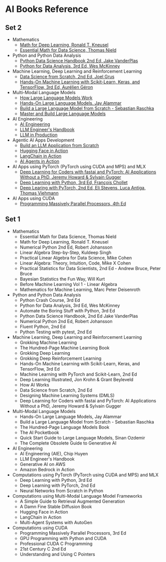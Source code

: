 # AI Books Reference

## Set 2
- Mathematics
  - [Math for Deep Learning, Ronald T. Kneusel](https://learning.oreilly.com/library/view/-/9781098129101/)
  - [Essential Math for Data Science, Thomas Nield](https://learning.oreilly.com/library/view/-/9781098102920/)
- Python and Python Data Analysis
  - [Python Data Science Handbook 2nd Ed, Jake VanderPlas](https://learning.oreilly.com/library/view/-/9781098121211/)
  - [Python for Data Analysis, 3rd Ed, Wes McKinney](https://learning.oreilly.com/library/view/python-for-data/9781098104023/)
- Machine Learning, Deep Learning and Reinforcement Learning
  - [Data Science from Scratch, 2nd Ed, Joel Grus](https://learning.oreilly.com/library/view/-/9781492041122/)
  - [Hands-On Machine Learning with Scikit-Learn, Keras, and TensorFlow, 3rd Ed, Aurélien Géron](https://learning.oreilly.com/library/view/-/9781098125967/)
- Multi-Modal Language Models
  - [How Large Language Models Work](https://livebook.manning.com/book/how-large-language-models-work)
  - [Hands-On Large Language Models, Jay Alammar](https://learning.oreilly.com/library/view/-/9781098150952/)
  - [Build a Large Language Model from Scratch - Sebastian Raschka](https://learning.oreilly.com/library/view/-/9781633437166/)
  - [Master and Build Large Language Models](https://livevideo.manning.com/course/1820?fromDashboard=true)
- AI Engineering
  - [AI Engineering](https://learning.oreilly.com/library/view/-/9781098166298/)
  - [LLM Engineer's Handbook](https://learning.oreilly.com/library/view/-/9781836200079/)
  - [LLM in Production](https://learning.oreilly.com/library/view/llms-in-production/9781633437203/)
- Agentic AI Apps Development
  - [Build an LLM Application from Scratch](https://livebook.manning.com/book/build-an-llm-application-from-scratch)
  - [Hugging Face in Action](https://livebook.manning.com/book/hugging-face-in-action/welcome/)
  - [LangChain in Action](https://livebook.manning.com/book/langchain-in-action/welcome/)
  - [AI Agents in Action](https://livebook.manning.com/book/ai-agents-in-action)
- AI Apps using PyTorch (PyTorch using CUDA and MPS) and MLX
  - [Deep Learning for Coders with fastai and PyTorch: AI Applications Without a PhD, Jeremy Howard & Sylvain Gugger](https://learning.oreilly.com/library/view/-/9781492045519/)
  - [Deep Learning with Python, 3rd Ed, François Chollet](https://livebook.manning.com/book/deep-learning-with-python-third-edition?origin=dashboard)
  - [Deep Learing with PyTorch, 2nd Ed, Eli Stevens, Luca Antiga, Thomas Viehmann](https://livebook.manning.com/book/deep-learning-with-pytorch-second-edition?origin=dashboard)
- AI Apps using CUDA
  - [Programming Massively Parallel Processors, 4th Ed](https://learning.oreilly.com/library/view/programming-massively-parallel/9780323984638/)

## Set 1

- Mathematics
  - Essential Math for Data Science, Thomas Nield
  - Math for Deep Learning, Ronald T. Kneusel
  - Numerical Python 2nd Ed, Robert Johansson 
  - Linear Algebra Step-by-Step, Kuldeep Singh
  - Practical Linear Algebra for Data Science, Mike Cohen
  - Linear Algebra: Theory, Intuition, Code, Mike X Cohen
  - Practical Statistics for Data Scientists, 2nd Ed - Andrew Bruce, Peter Bruce
  - Bayesian Statistics the Fun Way, Will Kurt
  - Before Machine Learning Vol 1 - Linear Algebra
  - Mathematics for Machine Learning, Marc Peter Deisenroth
- Python and Python Data Analysis
  - Python Crash Course, 3rd Ed
  - Python for Data Analysis, 3rd Ed, Wes McKinney
  - Automate the Boring Stuff with Python, 3rd Ed
  - Python Data Science Handbook, 2nd Ed Jake VanderPlas
  - Numerical Python 2nd Ed, Robert Johansson
  - Fluent Python, 2nd Ed
  - Python Testing with pytest, 2nd Ed
- Machine Learning, Deep Learning and Reinforcement Learning
  - Grokking Machine Learning
  - The Hundred-Page Machine Learning Book
  - Grokking Deep Learning
  - Grokking Deep Reinforcement Learning
  - Hands-On Machine Learning with Scikit-Learn, Keras, and TensorFlow, 3rd Ed
  - Machine Learning with PyTorch and Scikit-Learn, 2nd Ed
  - Deep Learning Illustrated, Jon Krohn & Grant Beyleveld
  - How AI Works
  - Data Science from Scratch, 2nd Ed
  - Designing Machine Learning Systems (DMLS)
  - Deep Learning for Coders with fastai and PyTorch: AI Applications Without a PhD, Jeremy Howard & Sylvain Gugger
- Multi-Modal Language Models
  - Hands-On Large Language Models, Jay Alammar
  - Build a Large Language Model from Scratch - Sebastian Raschka
  - The Hundred-Page Language Models Book
  - The AI Pocketbook
  - Quick Start Guide to Large Language Models, Sinan Ozdemir
  - The Complete Obsolete Guide to Generative AI
- AI Engineering
  - AI Engineering (AIE), Chip Huyen
  - LLM Engineer's Handbook
  - Generative AI on AWS
  - Amazon Bedrock in Action
- Computations using PyTorch (PyTorch using CUDA and MPS) and MLX
  - Deep Learning with Python, 3rd Ed
  - Deep Learning with PyTorch, 2nd Ed
  - Neural Networks from Scratch in Python
- Computations using Multi-Modal Language Model Frameworks
  - A Simple Guide to Retrieval Augmented Generation
  - A Damn Fine Stable Diffusion Book
  - Hugging Face in Action
  - LangChain in Action
  - Multi-Agent Systems with AutoGen 
- Computations using CUDA
  - Programming Massively Parallel Processors, 3rd Ed
  - GPU Programming with Python and CUDA
  - Professional CUDA C Programming
  - 21st Century C 2nd Ed
  - Understanding and Using C Pointers

